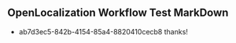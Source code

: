 ## OpenLocalization Workflow Test MarkDown
* ab7d3ec5-842b-4154-85a4-8820410cecb8 thanks!

<!--HONumber=Aug16_HO5-->


